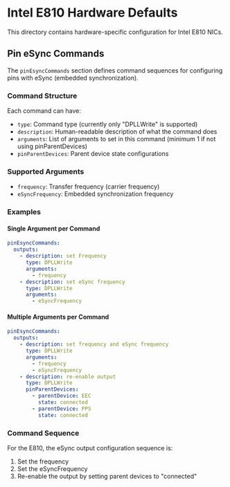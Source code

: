 # Intel E810 Hardware Defaults

This directory contains hardware-specific configuration for Intel E810 NICs.

## Pin eSync Commands

The `pinEsyncCommands` section defines command sequences for configuring pins with eSync (embedded synchronization).

### Command Structure

Each command can have:
- `type`: Command type (currently only "DPLLWrite" is supported)
- `description`: Human-readable description of what the command does
- `arguments`: List of arguments to set in this command (minimum 1 if not using pinParentDevices)
- `pinParentDevices`: Parent device state configurations

### Supported Arguments

- `frequency`: Transfer frequency (carrier frequency)
- `eSyncFrequency`: Embedded synchronization frequency

### Examples

#### Single Argument per Command
```yaml
pinEsyncCommands:
  outputs:
    - description: set Frequency
      type: DPLLWrite
      arguments:
        - frequency
    - description: set eSync frequency
      type: DPLLWrite
      arguments:
        - eSyncFrequency
```

#### Multiple Arguments per Command
```yaml
pinEsyncCommands:
  outputs:
    - description: set frequency and eSync frequency
      type: DPLLWrite
      arguments:
        - frequency
        - eSyncFrequency
    - description: re-enable output
      type: DPLLWrite
      pinParentDevices:
        - parentDevice: EEC
          state: connected
        - parentDevice: PPS
          state: connected
```

### Command Sequence

For the E810, the eSync output configuration sequence is:
1. Set the frequency
2. Set the eSyncFrequency
3. Re-enable the output by setting parent devices to "connected"

